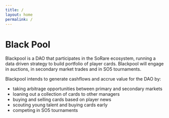 ```yaml
---
title: /
layout: home
permalink: /
---
```


# Black Pool

Blackpool is a DAO that participates in the SoRare ecosystem, running a data driven strategy to build portfolio of player cards. Blackpool will engage in auctions, in secondary market trades and in SO5 tournaments.

Blackpool intends to generate cashflows and accrue value for the DAO by:

- taking arbitrage opportunities between primary and secondary markets
- loaning out a collection of cards to other managers
- buying and selling cards based on player news
- scouting young talent and buying cards early
- competing in SO5 tournaments
